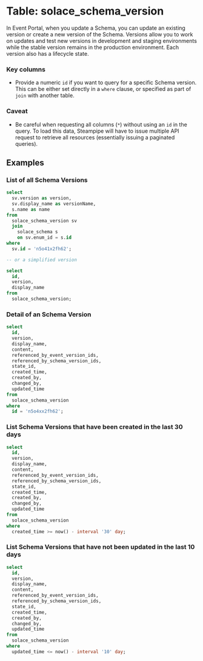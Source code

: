 # Table: solace_schema_version

In Event Portal, when you update a Schema, you can update an existing version or create a new version of the Schema. Versions allow you to work on updates and test new versions in development and staging environments while the stable version remains in the production environment. Each version also has a lifecycle state. 

### Key columns
- Provide a numeric `id` if you want to query for a specific Schema version. This can be either set directly in a `where` clause, or specified as part of `join` with another table.

### Caveat
- Be careful when requesting all columns (`*`) without using an `id` in the query. To load this data, Steampipe will have to issue multiple API request to retrieve all resources (essentially issuing a paginated queries).

## Examples

### List of all Schema Versions

```sql
select
  sv.version as version,
  sv.display_name as versionName,
  s.name as name 
from
  solace_schema_version sv 
  join
    solace_schema s 
    on sv.enum_id = s.id 
where
  sv.id = 'n5o41x2fh62';

-- or a simplified version

select
  id, 
  version, 
  display_name
from
  solace_schema_version;
```

### Detail of an Schema Version

```sql
select
  id, 
  version, 
  display_name,
  content,
  referenced_by_event_version_ids,
  referenced_by_schema_version_ids,
  state_id,
  created_time,
  created_by,
  changed_by,
  updated_time  
from
  solace_schema_version
where
  id = 'n5o4xx2fh62';
```

### List Schema Versions that have been created in the last 30 days

```sql
select
  id, 
  version, 
  display_name,
  content,
  referenced_by_event_version_ids,
  referenced_by_schema_version_ids,
  state_id,
  created_time,
  created_by,
  changed_by,
  updated_time
from
  solace_schema_version
where
  created_time >= now() - interval '30' day;
```

### List Schema Versions that have not been updated in the last 10 days

```sql
select
  id, 
  version, 
  display_name,
  content,
  referenced_by_event_version_ids,
  referenced_by_schema_version_ids,
  state_id,
  created_time,
  created_by,
  changed_by,
  updated_time
from
  solace_schema_version
where
  updated_time <= now() - interval '10' day;
```